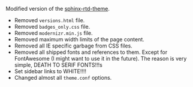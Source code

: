 Modified version of the [sphinx-rtd-theme](https://github.com/rtfd/sphinx_rtd_theme).

- Removed `versions.html` file.
- Removed `badges_only.css` file.
- Removed `modernizr.min.js` file.
- Removed maximum width limits of the page content.
- Removed all IE specific garbage from CSS files.
- Removed all shipped fonts and references to them. Except for FontAwesome (I might want to use it in the future). The reason is very simple, DEATH TO SERIF FONTS!!!s
- Set sidebar links to WHITE!!!!
- Changed almost all `theme.conf` options.


